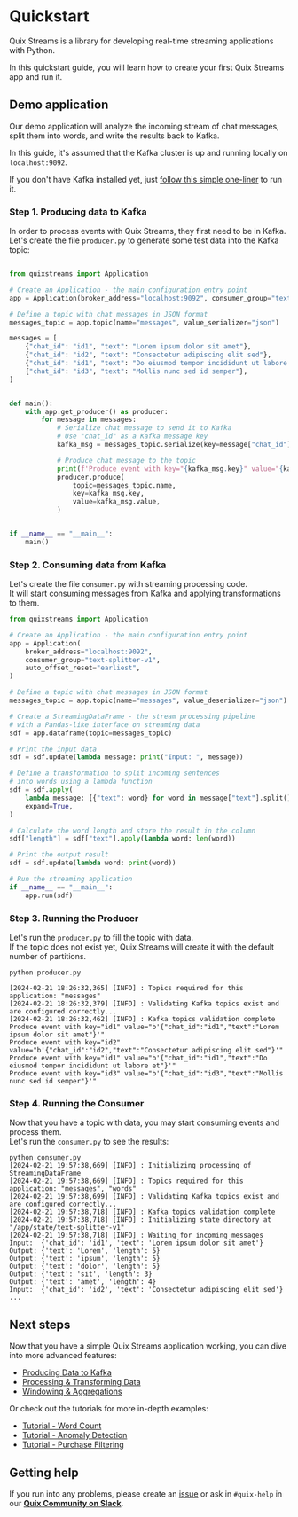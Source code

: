 # Quickstart

Quix Streams is a library for developing real-time streaming applications with Python.

In this quickstart guide, you will learn how to create your first Quix Streams app and run it.


## Demo application
Our demo application will analyze the incoming stream of chat messages, split them into words, and write the results back to Kafka.

In this guide, it's assumed that the Kafka cluster is up and running locally on `localhost:9092`.  

If you don't have Kafka installed yet, just [follow this simple one-liner](./tutorials/README.md#running-kafka-locally) to run it. 


### Step 1. Producing data to Kafka
In order to process events with Quix Streams, they first need to be in Kafka.  
Let's create the file `producer.py` to generate some test data into the Kafka topic:

```python

from quixstreams import Application

# Create an Application - the main configuration entry point
app = Application(broker_address="localhost:9092", consumer_group="text-splitter-v1")

# Define a topic with chat messages in JSON format
messages_topic = app.topic(name="messages", value_serializer="json")

messages = [
    {"chat_id": "id1", "text": "Lorem ipsum dolor sit amet"},
    {"chat_id": "id2", "text": "Consectetur adipiscing elit sed"},
    {"chat_id": "id1", "text": "Do eiusmod tempor incididunt ut labore et"},
    {"chat_id": "id3", "text": "Mollis nunc sed id semper"},
]


def main():
    with app.get_producer() as producer:
        for message in messages:
            # Serialize chat message to send it to Kafka
            # Use "chat_id" as a Kafka message key
            kafka_msg = messages_topic.serialize(key=message["chat_id"], value=message)

            # Produce chat message to the topic
            print(f'Produce event with key="{kafka_msg.key}" value="{kafka_msg.value}"')
            producer.produce(
                topic=messages_topic.name,
                key=kafka_msg.key,
                value=kafka_msg.value,
            )


if __name__ == "__main__":
    main()
```

### Step 2. Consuming data from Kafka
Let's create the file `consumer.py` with streaming processing code.  
It will start consuming messages from Kafka and applying transformations to them.

```python
from quixstreams import Application

# Create an Application - the main configuration entry point
app = Application(
    broker_address="localhost:9092",
    consumer_group="text-splitter-v1",
    auto_offset_reset="earliest",
)

# Define a topic with chat messages in JSON format
messages_topic = app.topic(name="messages", value_deserializer="json")

# Create a StreamingDataFrame - the stream processing pipeline
# with a Pandas-like interface on streaming data
sdf = app.dataframe(topic=messages_topic)

# Print the input data
sdf = sdf.update(lambda message: print("Input: ", message))

# Define a transformation to split incoming sentences
# into words using a lambda function
sdf = sdf.apply(
    lambda message: [{"text": word} for word in message["text"].split()],
    expand=True,
)

# Calculate the word length and store the result in the column
sdf["length"] = sdf["text"].apply(lambda word: len(word))

# Print the output result
sdf = sdf.update(lambda word: print(word))

# Run the streaming application
if __name__ == "__main__":
    app.run(sdf)
```


### Step 3. Running the Producer

Let's run the `producer.py` to fill the topic with data.  
If the topic does not exist yet, Quix Streams will create it with the default number of partitions.

```commandline
python producer.py

[2024-02-21 18:26:32,365] [INFO] : Topics required for this application: "messages"
[2024-02-21 18:26:32,379] [INFO] : Validating Kafka topics exist and are configured correctly...
[2024-02-21 18:26:32,462] [INFO] : Kafka topics validation complete
Produce event with key="id1" value="b'{"chat_id":"id1","text":"Lorem ipsum dolor sit amet"}'"
Produce event with key="id2" value="b'{"chat_id":"id2","text":"Consectetur adipiscing elit sed"}'"
Produce event with key="id1" value="b'{"chat_id":"id1","text":"Do eiusmod tempor incididunt ut labore et"}'"
Produce event with key="id3" value="b'{"chat_id":"id3","text":"Mollis nunc sed id semper"}'"
```

### Step 4. Running the Consumer

Now that you have a topic with data, you may start consuming events and process them.  
Let's run the `consumer.py` to see the results:

```commandline
python consumer.py
[2024-02-21 19:57:38,669] [INFO] : Initializing processing of StreamingDataFrame
[2024-02-21 19:57:38,669] [INFO] : Topics required for this application: "messages", "words"
[2024-02-21 19:57:38,699] [INFO] : Validating Kafka topics exist and are configured correctly...
[2024-02-21 19:57:38,718] [INFO] : Kafka topics validation complete
[2024-02-21 19:57:38,718] [INFO] : Initializing state directory at "/app/state/text-splitter-v1"
[2024-02-21 19:57:38,718] [INFO] : Waiting for incoming messages
Input:  {'chat_id': 'id1', 'text': 'Lorem ipsum dolor sit amet'}
Output: {'text': 'Lorem', 'length': 5}
Output: {'text': 'ipsum', 'length': 5}
Output: {'text': 'dolor', 'length': 5}
Output: {'text': 'sit', 'length': 3}
Output: {'text': 'amet', 'length': 4}
Input:  {'chat_id': 'id2', 'text': 'Consectetur adipiscing elit sed'}
...
```


## Next steps

Now that you have a simple Quix Streams application working, you can dive into more advanced features:

- [Producing Data to Kafka](./producer.md)
- [Processing & Transforming Data](./processing.md)
- [Windowing & Aggregations](./windowing.md)

Or check out the tutorials for more in-depth examples:

- [Tutorial - Word Count](tutorials/word-count/tutorial.md)
- [Tutorial - Anomaly Detection](tutorials/anomaly-detection/tutorial.md)
- [Tutorial - Purchase Filtering](tutorials/purchase-filtering/tutorial.md) 

## Getting help

If you run into any problems, please create an [issue](https://github.com/quixio/quix-streams/issues) or ask in `#quix-help` in our **[Quix Community on Slack](https://quix.io/slack-invite)**.
